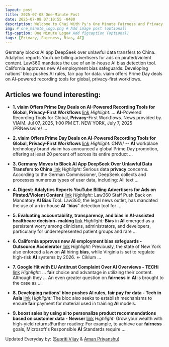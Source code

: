 ```yaml
---
layout: post
title: 2025-07-08 One-Minute Post
date: 2025-07-08 07:10:55 -0400
description: Welcome to Chai With Py's One Minute Fairness and Privacy, which aims to provide you the current happenings in the world of Fairness, Privacy, and AI.
img: # one_minute_logo.png # Add image post (optional)
fig-caption: One Minute Logo# Add figcaption (optional)
tags: [Privacy, Fairness, Bias, AI]
---
```


Germany blocks AI app DeepSeek over unlawful data transfers to China. Adalytics reports YouTube billing advertisers for ads on pirated/violent content. Law360 mandates the use of an in-house AI bias detection tool. California approves new AI employment bias safeguards. Developing nations' bloc pushes AI rules, fair pay for data. viaim offers Prime Day deals on AI-powered recording tools for global, privacy-first workflows.

## Articles we found interesting:

- **1. viaim Offers Prime Day Deals on <b>AI</b>-Powered Recording Tools for Global, <b>Privacy</b>-First Workflows** [link](https://ktla.com/business/press-releases/cision/20250707CN24677/viaim-offers-prime-day-deals-on-ai-powered-recording-tools-for-global-privacy-first-workflows)
_Highlight:_ ... <b>AI</b>-Powered Recording Tools for Global, <b>Privacy</b>-First Workflows. News provided by. VIAIM. Jul 07, 2025, 1:00 PM ET. NEW YORK, July 7, 2025 /PRNewswire/&nbsp;...

- **2. viaim Offers Prime Day Deals on <b>AI</b>-Powered Recording Tools for Global, <b>Privacy</b>-First Workflows** [link](https://www.newswire.ca/news-releases/viaim-offers-prime-day-deals-on-ai-powered-recording-tools-for-global-privacy-first-workflows-856027687.html)
_Highlight:_ CNW/ -- <b>AI</b> workplace technology brand viaim has announced a global Prime Day promotion, offering at least 20 percent off across its entire product&nbsp;...

- **3. Germany Moves to Block <b>AI</b> App DeepSeek Over Unlawful Data Transfers to China** [link](https://www.bitdefender.com/en-us/blog/hotforsecurity/germany-block-deepseek-data-china)
_Highlight:_ Serious data <b>privacy</b> concerns. According to the German Commissioner, DeepSeek collects and processes numerous types of user data, including: All text&nbsp;...

- **4. Digest: Adalytics Reports YouTube Billing Advertisers for Ads on Pirated/Violent Content** [link](https://www.exchangewire.com/blog/2025/07/08/digest-adalytics-reports-youtube-billing-advertisers-for-ads-on-pirated-violent-content-googles-hidden-search-terms-cost-advertisers-millions/)
_Highlight:_ Law360 Staff Push Back on Mandatory <b>AI Bias</b> Tool. Law360, the legal news outlet, has mandated the use of an in-house <b>AI</b> “<b>bias</b>” detection tool for&nbsp;...

- **5. Evaluating accountability, transparency, and <b>bias</b> in <b>AI</b>-assisted healthcare decision- making** [link](https://bmcmedethics.biomedcentral.com/articles/10.1186/s12910-025-01243-z)
_Highlight:_ <b>Bias</b> in <b>AI</b> emerged as a persistent worry among clinicians, administrators, and developers, particularly for underrepresented patient groups and rare&nbsp;...

- **6. California approves new <b>AI</b> employment <b>bias</b> safeguards - Outsource Accelerator** [link](https://news.outsourceaccelerator.com/california-new-ai-safeguards/)
_Highlight:_ Previously, the state of New York also enforced a law on <b>AI</b> hiring <b>bias</b>, while Virginia is set to regulate high-risk <b>AI</b> systems by 2026. ← Ciklum&nbsp;...

- **7. Google Hit with EU Antitrust Complaint Over <b>AI</b> Overviews - TECHi** [link](https://www.techi.com/google-eu-antitrust-complaint-ai-overviews/)
_Highlight:_ ... <b>fair</b> choice and advantage in utilizing their content. Although they ... An even greater question on <b>fairness</b> in <b>AI</b> is brought to the case as&nbsp;...

- **8. Developing nations&#39; bloc pushes <b>AI</b> rules, <b>fair</b> pay for data - Tech in Asia** [link](https://www.techinasia.com/news/developing-nations-bloc-pushes-ai-rules-fair-pay-for-data/amp/)
_Highlight:_ The bloc also seeks to establish mechanisms to ensure <b>fair</b> payment for material used in training <b>AI</b> models.

- **9. boost sales by using <b>ai</b> to personalize product recommendations based on customer data - Newser** [link](https://www.newser.com/app/boost-sales-by-using-ai-to-personalize-product-recommendations-based-on-customer-data)
_Highlight:_ Grow your wealth with high-yield returns!Further reading: For example, to achieve our <b>fairness</b> goals, Microsoft&#39;s Responsible <b>AI</b> Standards require&nbsp;...


Updated Everyday by: (<a href="https://supritivijay.github.io/">Supriti Vijay</a> & <a href="https://amanpriyanshu.github.io/">Aman Priyanshu</a>)
